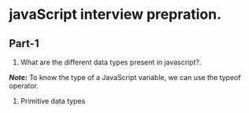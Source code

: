 # javaScript interview prepration.

## Part-1

1. What are the different data types present in javascript?.

**_Note:_** To know the type of a JavaScript variable, we can use the typeof operator.

1.  Primitive data types
